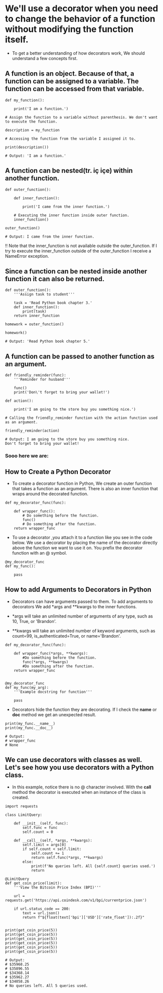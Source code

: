 # We'll use a decorator when you need to change the behavior of a function without modifying the function itself.

- To get a better understanding of how decorators work, We should understand a few concepts first.

## A function is an object. Because of that, a function can be assigned to a variable. The function can be accessed from that variable.

```
def my_function():

    print('I am a function.')

# Assign the function to a variable without parenthesis. We don't want to execute the function.

description = my_function

# Accessing the function from the variable I assigned it to.

print(description())

# Output: 'I am a function.'
```

## A function can be nested(tr. iç içe) within another function.

```
def outer_function():

    def inner_function():

        print('I came from the inner function.')

    # Executing the inner function inside outer function.
    inner_function()

outer_function()

# Output: I came from the inner function.
```

!! Note that the inner_function is not available outside the outer_function. If I try to execute the inner_function outside of the outer_function I receive a NameError exception.

## Since a function can be nested inside another function it can also be returned.

```
def outer_function():
    '''Assign task to student'''

    task = 'Read Python book chapter 3.'
    def inner_function():
        print(task)
    return inner_function

homework = outer_function()

homework()

# Output: 'Read Python book chapter 5.'
```

## A function can be passed to another function as an argument.
```
def friendly_reminder(func):
    '''Reminder for husband'''

    func()
    print('Don\'t forget to bring your wallet!')

def action():

    print('I am going to the store buy you something nice.')

# Calling the friendly_reminder function with the action function used as an argument.

friendly_reminder(action)

# Output: I am going to the store buy you something nice.
Don't forget to bring your wallet!
```

### Sooo here we are:
## How to Create a Python Decorator
- To create a decorator function in Python, We create an outer function that takes a function as an argument. There is also an inner function that wraps around the decorated function.
```
def my_decorator_func(func):

    def wrapper_func():
        # Do something before the function.
        func()
        # Do something after the function.
    return wrapper_func
```
- To use a decorator ,you attach it to a function like you see in the code below. We use a decorator by placing the name of the decorator directly above the function we want to use it on. You prefix the decorator function with an @ symbol.
```
@my_decorator_func
def my_func():

    pass
```

## How to add Arguments to Decorators in Python
- Decorators can have arguments passed to them. To add arguments to decorators We add *args and **kwargs to the inner functions.

- *args will take an unlimited number of arguments of any type, such as 10, True, or 'Brandon'.

- **kwargs will take an unlimited number of keyword arguments, such as count=99, is_authenticated=True, or name='Brandon'.

```
def my_decorator_func(func):

    def wrapper_func(*args, **kwargs):
        #Do something before the function.
        func(*args, **kwargs)
        #Do something after the function.
    return wrapper_func


@my_decorator_func
def my_func(my_arg):
    '''Example docstring for function'''

    pass
```

- Decorators hide the function they are decorating. If I check the __name__ or __doc__ method we get an unexpected result.
```
print(my_func.__name__)
print(my_func.__doc__)

# Output:
# wrapper_func
# None
```

## We can use decorators with classes as well. Let's see how you use decorators with a Python class.
- In this example, notice there is no @ character involved. With the __call__ method the decorator is executed when an instance of the class is created.
```
import requests

class LimitQuery:

    def __init__(self, func):
        self.func = func
        self.count = 0

    def __call__(self, *args, **kwargs):
        self.limit = args[0]
        if self.count < self.limit:
            self.count += 1
            return self.func(*args, **kwargs)
        else:
            print(f'No queries left. All {self.count} queries used.')
            return

@LimitQuery
def get_coin_price(limit):
    '''View the Bitcoin Price Index (BPI)'''
    
    url = requests.get('https://api.coindesk.com/v1/bpi/currentprice.json')

    if url.status_code == 200:
        text = url.json()
        return f"${float(text['bpi']['USD']['rate_float']):.2f}"


print(get_coin_price(5))
print(get_coin_price(5))
print(get_coin_price(5))
print(get_coin_price(5))
print(get_coin_price(5))
print(get_coin_price(5))

# Output:
# $35968.25
# $35896.55
# $34368.14
# $35962.27
# $34058.26
# No queries left. All 5 queries used.
```